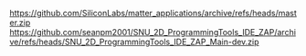 https://github.com/SiliconLabs/matter_applications/archive/refs/heads/master.zip
https://github.com/seanpm2001/SNU_2D_ProgrammingTools_IDE_ZAP/archive/refs/heads/SNU_2D_ProgrammingTools_IDE_ZAP_Main-dev.zip
